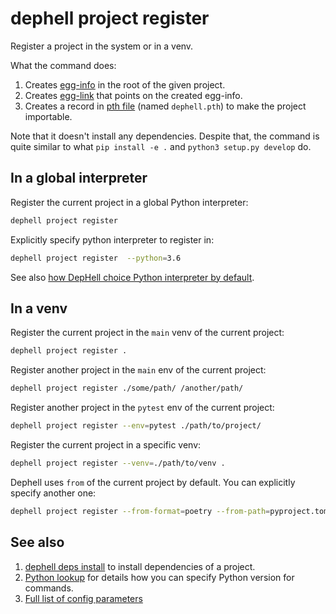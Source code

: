 # dephell project register

Register a project in the system or in a venv.

What the command does:

1. Creates [egg-info](https://setuptools.readthedocs.io/en/latest/formats.html#eggs-and-their-formats) in the root of the given project.
1. Creates [egg-link](https://setuptools.readthedocs.io/en/latest/formats.html#egg-links) that points on the created egg-info.
1. Creates a record in [pth file](https://docs.python.org/3/library/site.html) (named `dephell.pth`) to make the project importable.

Note that it doesn't install any dependencies. Despite that, the command is quite similar to what `pip install -e .` and `python3 setup.py develop` do.

## In a global interpreter

Register the current project in a global Python interpreter:

```bash
dephell project register
```

Explicitly specify python interpreter to register in:

```bash
dephell project register  --python=3.6
```

See also [how DepHell choice Python interpreter by default](python-lookup).

## In a venv

Register the current project in the `main` venv of the current project:

```bash
dephell project register .
```

Register another project in the `main` env of the current project:

```bash
dephell project register ./some/path/ /another/path/
```

Register another project in the `pytest` env of the current project:

```bash
dephell project register --env=pytest ./path/to/project/
```

Register the current project in a specific venv:

```bash
dephell project register --venv=./path/to/venv .
```

Dephell uses `from` of the current project by default. You can explicitly specify another one:

```bash
dephell project register --from-format=poetry --from-path=pyproject.toml ./path/to/a/project/
```

## See also

1. [dephell deps install](cmd-deps-install) to install dependencies of a project.
1. [Python lookup](python-lookup) for details how you can specify Python version for commands.
1. [Full list of config parameters](params)
